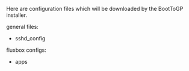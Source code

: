 Here are configuration files which will be downloaded by the BootToGP installer.

general files:
* sshd_config

fluxbox configs:
* apps
